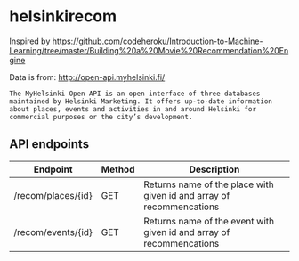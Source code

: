 # helsinkirecom

Inspired by https://github.com/codeheroku/Introduction-to-Machine-Learning/tree/master/Building%20a%20Movie%20Recommendation%20Engine

Data is from:
http://open-api.myhelsinki.fi/

`The MyHelsinki Open API is an open interface of three databases maintained by Helsinki Marketing. It offers up-to-date information about places, events and activities in and around Helsinki for commercial purposes or the city’s development.`

## API endpoints

|Endpoint|Method|Description|
|-|-|-|
|/recom/places/{id}|GET|Returns name of the place with given id and array of recommencations|
|/recom/events/{id}|GET|Returns name of the event with given id and array of recommencations|